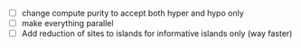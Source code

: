 - [ ] change compute purity to accept both hyper and hypo only
- [ ] make everything parallel
- [ ] Add reduction of sites to islands for informative islands only (way faster)
